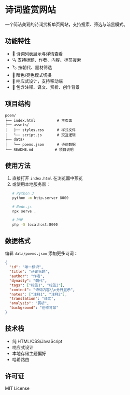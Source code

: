 # 诗词鉴赏网站

一个简洁美观的诗词赏析单页网站，支持搜索、筛选与暗黑模式。

## 功能特性

- 📖 诗词列表展示与详情查看
- 🔍 支持标题、作者、内容、标签搜索
- 🏷️ 按朝代、题材筛选
- 🌙 暗色/亮色模式切换
- 📱 响应式设计，支持移动端
- 📝 包含注释、译文、赏析、创作背景

## 项目结构

```
poem/
├── index.html          # 主页面
├── assets/
│   ├── styles.css      # 样式文件
│   └── script.js       # 交互逻辑
├── data/
│   └── poems.json      # 诗词数据
└── README.md          # 项目说明
```

## 使用方法

1. 直接打开 `index.html` 在浏览器中预览
2. 或使用本地服务器：
   ```bash
   # Python 3
   python -m http.server 8000
   
   # Node.js
   npx serve .
   
   # PHP
   php -S localhost:8000
   ```

## 数据格式

编辑 `data/poems.json` 添加更多诗词：

```json
{
  "id": "唯一标识",
  "title": "诗词标题",
  "author": "作者",
  "dynasty": "朝代",
  "tags": ["标签1", "标签2"],
  "content": "诗词内容\\n分行显示",
  "notes": ["注释1", "注释2"],
  "translation": "译文",
  "analysis": "赏析",
  "background": "创作背景"
}
```

## 技术栈

- 纯 HTML/CSS/JavaScript
- 响应式设计
- 本地存储主题偏好
- 哈希路由

## 许可证

MIT License
